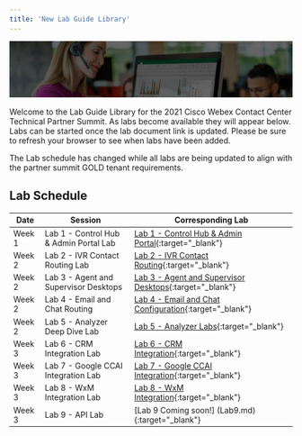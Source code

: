 ```yaml
---
title: 'New Lab Guide Library'
---
```


![Banner](../images/wxccbanner.jpg)

Welcome to the Lab Guide Library for the 2021 Cisco Webex Contact Center Technical Partner Summit. As labs become available they will appear below. Labs can be started once the lab document link is updated. Please be sure to refresh your browser to see when labs have been added.

The Lab schedule has changed while all labs are being updated to align with the partner summit GOLD tenant requirements.

## Lab Schedule

| Date       | Session                                | Corresponding Lab                                                                                      
| ---------- | -------------------------------------- | ------------------------------------------------------------------------------------------------------ 
| Week 1 | Lab 1 - Control Hub & Admin Portal Lab | [Lab 1 - Control Hub & Admin Portal](Lab1.md){:target="\_blank"}                               
| Week 2 | Lab 2 - IVR Contact Routing Lab        | [Lab 2 - IVR Contact Routing](Lab2.md){:target="\_blank"}                                      
| Week 2 | Lab 3 - Agent and Supervisor Desktops              | [Lab 3 - Agent and Supervisor Desktops](Lab3.md){:target="\_blank"}                    
| Week 2 | Lab 4 - Email and Chat Routing        | [Lab 4 - Email and Chat Configuration](Lab4.md){:target="\_blank"}                      
| Week 2 | Lab 5 - Analyzer Deep Dive Lab        | [Lab 5 - Analyzer Labs](Lab5.md){:target="\_blank"}                  
| Week 3 | Lab 6 - CRM Integration Lab               | [Lab 6 - CRM Integration](Lab6.md){:target="\_blank"}  
| Week 3 | Lab 7 - Google CCAI Integration Lab               | [Lab 7 - Google CCAI Integration](Lab7.md){:target="\_blank"}  
| Week 3 | Lab 8 - WxM Integration Lab               | [Lab 8 - WxM Integration](Lab8.md){:target="\_blank"}  
| Week 3 | Lab 9 - API Lab                        | [Lab 9 Coming soon!] (Lab9.md){:target="\_blank"} 

